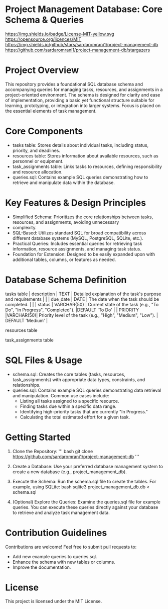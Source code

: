# Project Management Database: Core Schema & Queries

https://img.shields.io/badge/License-MIT-yellow.svg
https://opensource.org/licences/MIT
https://img.shields.io/github/stars/sardaromrani1/project-management-db
https://github.com/sardaromrani1/project-management-db/stargazers

# Project Overview
This repository provides a foundational SQL database schema and accompanying queries for managing tasks, resources, and
assignments in a project-oriented environment. The schema is designed for clarity and ease of implementation, providing 
a basic yet functional structure suitable for learning, prototyping, or integration into larger systems. Focus is placed
on the essential elements of task management.

# Core Components
* tasks table: Stores details about individual tasks, including status, priority, and deadlines.
* resources table: Stores information about available resources, such as personnel or equipment.
* task_assignments table: Links tasks to resources, defining responsibility and resource allocation.
* queries.sql: Contains example SQL queries demonstrating how to retrieve and manipulate data within the database.

# Key Features & Design Principles
* Simplified Schema: Prioritizes the core relationships between tasks, resources, and assignments, avoiding unnecessary
* complexity.
* SQL-Based: Utilizes standard SQL for broad compatibility across different database systems (MySQL, PostgreSQL, SQLite,
  etc.).
* Practical Queries: Includes essential queries for retrieving task information, resource assignments, and managing task
  status.
* Foundation for Extension: Designed to be easily expanded upon with additional tables, columns, or features as needed.

# Database Schema Definition
tasks table
| description | TEXT | Detailed explanation of the task's purpose and requirements |    |
| due_date | DATE | The date when the task should be completed. |    |
| status | VARCHAR{50) | Current state of the task (e.g., "To Do", "In Progress", "Completed"). |DEFAULT 'To Do'  |
| PRIORITY |VARCHAR(50)| Priority level of the task (e.g., "High", "Medium", "Low"). | DEFAULT 'Medium'  |

resources table

task_assignments table

# SQL Files & Usage
* schema.sql: Creates the core tables (tasks, resources, task_assignments) with appropriate data types, constraints,
  and relationships.
* queries.sql: Contains example SQL queries demonstrating data retrieval and manipulation. Common use cases include:
  - Listing all tasks assigned to a specific resource.
  - Finding tasks due within a specific data range.
  - Identifying high-priority tasks that are currently "In Progress."
  - Calculating the total estimated effort for a given task.

# Getting Started
1. Clone the Repository:
''' bash
git clone https://github.com/sardaromrani1/project-management-db '''

2. Create a Database:
   Use your preferred database management system to create a new database (e.g., project_management_db).

3. Execute the Schema:
   Run the schema.sql file to create the tables. For example, using SQLite:
   bash
     sqlite3 project_management_db.db < schema.sql

4. (Optional) Explore the Queries:
   Examine the queries.sql file for example queries. You can execute these queries directly against your database to
   retrieve and analyze task management data.

# Contribution Guidelines
Contributions are welcome! Feel free to submit pull requests to:
* Add new example queries to queries.sql.
* Enhance the schema with new tables or columns.
* Improve the documentation.

# License
This project is licensed under the MIT License.
